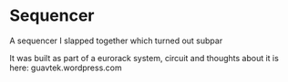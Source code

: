 # Sequencer
A sequencer I slapped together which turned out subpar

It was built as part of a eurorack system, circuit and thoughts about it is here:
guavtek.wordpress.com
